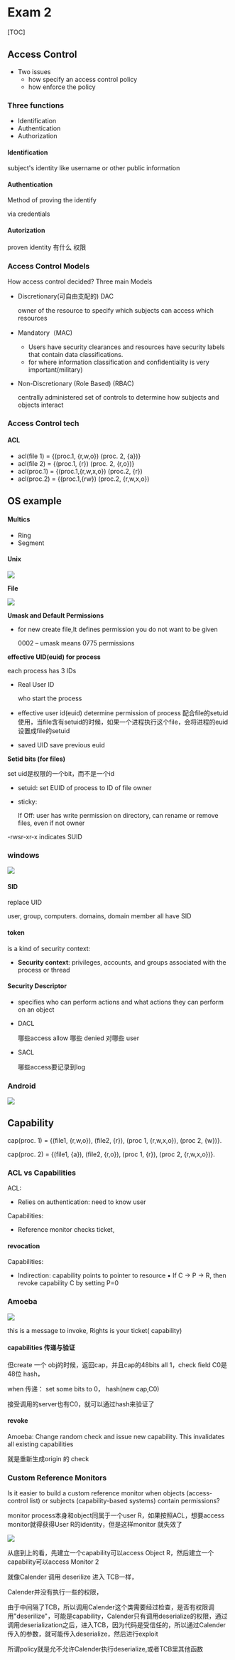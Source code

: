 # Exam 2

\[TOC\]

## Access Control

* Two issues
  * how specify an access control policy
  * how enforce the policy

### Three functions

* Identification
* Authentication
* Authorization

#### Identification

subject's identity like username or other public information

#### Authentication

Method of proving the identify

via credentials

#### Autorization

proven identity 有什么 权限

### Access Control Models

How access control decided? Three main Models

* Discretionary\(可自由支配的\)   DAC

  
  owner of the resource to specify which subjects can access which resources

* Mandatory（MAC\)
  * Users have security clearances and resources have security labels that contain data classifications.
  * for where information classification and confidentiality is very important\(military\)
* Non-Discretionary \(Role Based\) \(RBAC\)

  
  centrally administered set of controls to determine how subjects and objects interact

### Access Control tech

#### ACL

* acl\(file 1\) = {\(proc.1, {r,w,o}\) \(proc. 2, {a}\)} 
* acl\(file 2\) = {\(proc.1, {r}\) \(proc. 2, {r,o}\)} 
* acl\(proc.1\) = {\(proc.1,{r,w,x,o}\) \(proc.2, {r}\) 
* acl\(proc.2\) = {\(proc.1,{rw}\) \(proc.2, {r,w,x,o}\)

## OS example

#### Multics

* Ring
* Segment

#### Unix

![](../.gitbook/assets/15410896810246.jpg)

**File**

![](../.gitbook/assets/15410885397181.jpg)

**Umask and Default Permissions**

* for new create file,It defines permission you do not want to be given

  0002 – umask means 0775 permissions

**effective UID\(euid\) for process**

each process has 3 IDs

* Real User ID  


    who start the process

* effective user id\(euid\) determine permission of process 配合file的setuid使用，当file含有setuid的时候，如果一个进程执行这个file，会将进程的euid设置成file的setuid
* saved UID save previous euid

**Setid bits \(for files\)**

set uid是权限的一个bit，而不是一个id

* setuid: set EUID of process to ID of file owner
* sticky:

  If Off: user has write permission on directory, can rename or remove files, even if not owner

-rwsr-xr-x indicates SUID

### windows

![](../.gitbook/assets/15410913499045.jpg)

#### SID

replace UID

user, group, computers. domains, domain member all have SID

#### token

is a kind of security context:

* **Security context**: privileges, accounts, and groups associated with the process or thread

#### Security Descriptor

* specifies who can perform actions and what actions they can perform on an object
* DACL

  哪些access allow 哪些 denied 对哪些 user

* SACL

  哪些access要记录到log

### Android

![](../.gitbook/assets/15410914126947.jpg)

## Capability

cap\(proc. 1\) = {\(file1, {r,w,o}\), \(file2, {r}\), \(proc 1, {r,w,x,o}\), \(proc 2, {w}\)}.

cap\(proc. 2\) = {\(file1, {a}\), \(file2, {r,o}\), \(proc 1, {r}\), \(proc 2, {r,w,x,o}\)}.

### ACL vs Capabilities

ACL:

* Relies on authentication: need to know user

Capabilities:

* Reference monitor checks ticket,

#### revocation

Capabilities:

* Indirection: capability points to pointer to resource ▪ If C -&gt; P -&gt; R, then revoke capability C by setting P=0

### Amoeba

![](../.gitbook/assets/15410933623080.jpg)

this is a message to invoke, Rights is your ticket\( capability\)

#### capabilities 传递与验证

但create 一个 obj的时候，返回cap，并且cap的48bits all 1，check field C0是 48位 hash，

when 传递： set some bits to 0， hash\(new cap,C0\)

接受调用的server也有C0，就可以通过hash来验证了

#### revoke

Amoeba: Change random check and issue new capability. This invalidates all existing capabilities

就是重新生成origin 的 check

### Custom Reference Monitors

Is it easier to build a custom reference monitor when objects \(access-control list\) or subjects \(capability-based systems\) contain permissions?

monitor process本身和object同属于一个user R，如果按照ACL，想要access monitor就得获得User R的identity，但是这样monitor 就失效了

![](../.gitbook/assets/15410943681449.jpg)

从底到上的看，先建立一个capability可以access Object R，然后建立一个capability可以access Monitor 2

就像Calender 调用 deserilize 进入 TCB一样，

Calender并没有执行一些的权限，

由于中间隔了TCB，所以调用Calender这个类需要经过检查，是否有权限调用"deserilize"，可能是capability，Calender只有调用deserialize的权限，通过调用deserialization之后，进入TCB，因为代码是受信任的，所以通过Calender传入的参数，就可能传入deserialize，然后进行exploit

所谓policy就是允不允许Calender执行deserialize,或者TCB里其他函数

